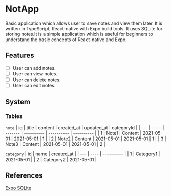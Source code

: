 # NotApp

Basic application which allows user to save notes and view them later.
It is written in TypeScript, React-native with Expo build tools.
It uses SQLite for storing notes.It is a simple application which is useful for beginners to understand the basic concepts of React-native and Expo.

## Features

- [ ] User can add notes.
- [ ] User can view notes.
- [ ] User can delete notes.
- [ ] User can edit notes.

## System

### Tables

`note`
| id | title | content | created_at | updated_at | categoryId |
| --- | ----- | ------- | ---------- | ---------- | ---------- |
| 1 | Note1 | Content | 2021-05-01 | 2021-05-01 | 1 |
| 2 | Note2 | Content | 2021-05-01 | 2021-05-01 | 1 |
| 3 | Note3 | Content | 2021-05-01 | 2021-05-01 | 2 |

`category`
| id | name | created_at |
| --- | ---- | ---------- |
| 1 | Category1 | 2021-05-01 |
| 2 | Category2 | 2021-05-01 |

## References

[Expo SQLite](https://docs.expo.dev/versions/latest/sdk/sqlite)
